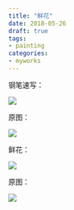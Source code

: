 ```yaml
---
title: "鲜花"
date: 2018-05-26
draft: true
tags:
- painting
categories:
- myworks
---
```


钢笔速写：

<img src="/myworks/flower1.jpg">


原图：

<img src="/myworks/flower.jpg">

鲜花：

<img src="/myworks/flower-xu-pen.jpg">

原图：

<img src="/myworks/flower-xu.jpg">